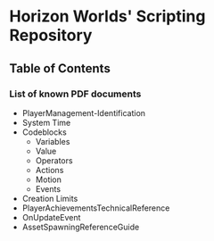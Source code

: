 # Horizon Worlds' Scripting Repository
## Table of Contents


### List of known PDF documents
* PlayerManagement-Identification
* System Time
* Codeblocks
  * Variables
  * Value
  * Operators
  * Actions
  * Motion
  * Events
* Creation Limits
* PlayerAchievementsTechnicalReference
* OnUpdateEvent
* AssetSpawningReferenceGuide
